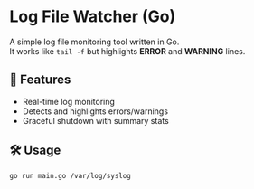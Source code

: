 # Log File Watcher (Go)

A simple log file monitoring tool written in Go.  
It works like `tail -f` but highlights **ERROR** and **WARNING** lines.

## 🚀 Features
- Real-time log monitoring
- Detects and highlights errors/warnings
- Graceful shutdown with summary stats

## 🛠 Usage
```bash
go run main.go /var/log/syslog
